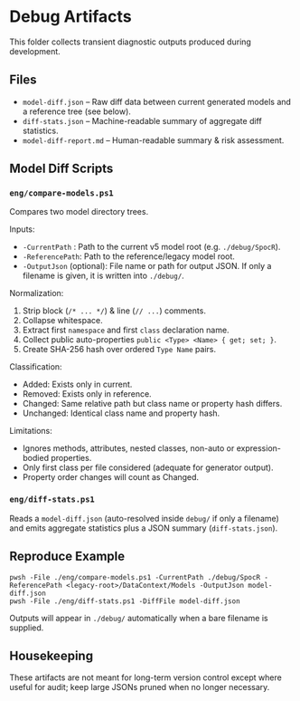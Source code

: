 # Debug Artifacts

This folder collects transient diagnostic outputs produced during development.

## Files

- `model-diff.json` – Raw diff data between current generated models and a reference tree (see below).
- `diff-stats.json` – Machine-readable summary of aggregate diff statistics.
- `model-diff-report.md` – Human-readable summary & risk assessment.

## Model Diff Scripts

### `eng/compare-models.ps1`

Compares two model directory trees.

Inputs:

- `-CurrentPath` : Path to the current v5 model root (e.g. `./debug/SpocR`).
- `-ReferencePath`: Path to the reference/legacy model root.
- `-OutputJson` (optional): File name or path for output JSON. If only a filename is given, it is written into `./debug/`.

Normalization:

1. Strip block (`/* ... */`) & line (`// ...`) comments.
2. Collapse whitespace.
3. Extract first `namespace` and first `class` declaration name.
4. Collect public auto-properties `public <Type> <Name> { get; set; }`.
5. Create SHA-256 hash over ordered `Type Name` pairs.

Classification:

- Added: Exists only in current.
- Removed: Exists only in reference.
- Changed: Same relative path but class name or property hash differs.
- Unchanged: Identical class name and property hash.

Limitations:

- Ignores methods, attributes, nested classes, non-auto or expression-bodied properties.
- Only first class per file considered (adequate for generator output).
- Property order changes will count as Changed.

### `eng/diff-stats.ps1`

Reads a `model-diff.json` (auto-resolved inside `debug/` if only a filename) and emits aggregate statistics plus a JSON summary (`diff-stats.json`).

## Reproduce Example

```
pwsh -File ./eng/compare-models.ps1 -CurrentPath ./debug/SpocR -ReferencePath <legacy-root>/DataContext/Models -OutputJson model-diff.json
pwsh -File ./eng/diff-stats.ps1 -DiffFile model-diff.json
```

Outputs will appear in `./debug/` automatically when a bare filename is supplied.

## Housekeeping

These artifacts are not meant for long-term version control except where useful for audit; keep large JSONs pruned when no longer necessary.
